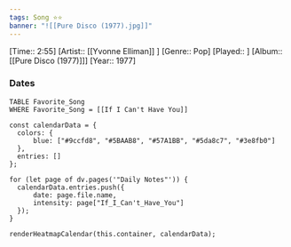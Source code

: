 ```yaml
---
tags: Song ⭐⭐ 
banner: "![[Pure Disco (1977).jpg]]"
---
```

[Time:: 2:55]
[Artist:: [[Yvonne Elliman]] ]
[Genre:: Pop]
[Played:: ]
[Album:: [[Pure Disco (1977)]]]
[Year:: 1977]
### Dates
````dataview
TABLE Favorite_Song
WHERE Favorite_Song = [[If I Can't Have You]]
````
  ```dataviewjs
const calendarData = { 
	colors: { 
		blue: ["#9ccfd8", "#5BAAB8", "#57A1BB", "#5da8c7", "#3e8fb0"] 
	}, 
	entries: [] 
}; 

for (let page of dv.pages('"Daily Notes"')) { 
	calendarData.entries.push({ 
		date: page.file.name, 
		intensity: page["If_I_Can't_Have_You"]
	}); 
} 

renderHeatmapCalendar(this.container, calendarData);
```
